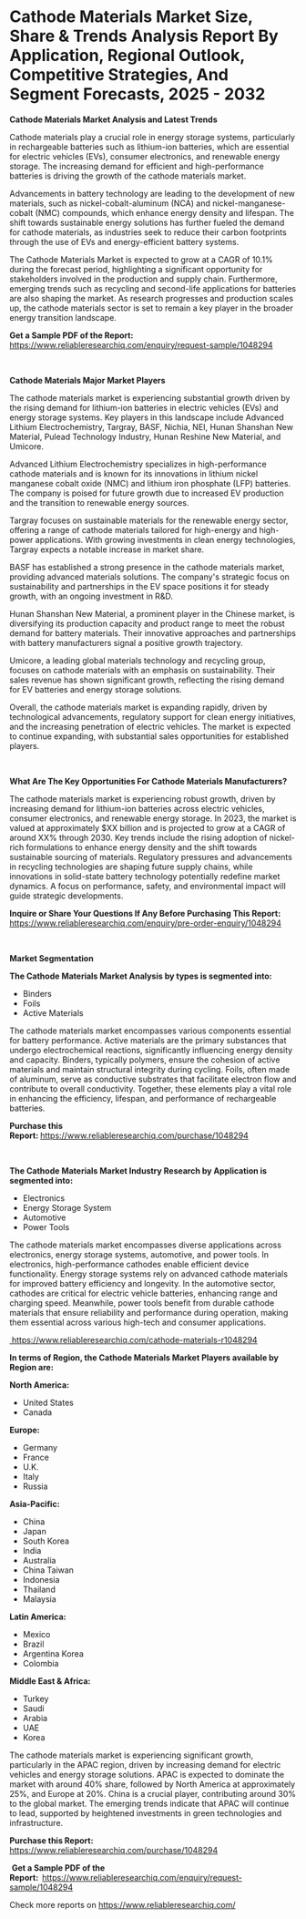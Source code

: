 <p><h1>Cathode Materials Market Size, Share & Trends Analysis Report By Application, Regional Outlook, Competitive Strategies, And Segment Forecasts, 2025 - 2032</h1></p><p><strong>Cathode Materials Market Analysis and Latest Trends</strong></p>
<p><p>Cathode materials play a crucial role in energy storage systems, particularly in rechargeable batteries such as lithium-ion batteries, which are essential for electric vehicles (EVs), consumer electronics, and renewable energy storage. The increasing demand for efficient and high-performance batteries is driving the growth of the cathode materials market. </p><p>Advancements in battery technology are leading to the development of new materials, such as nickel-cobalt-aluminum (NCA) and nickel-manganese-cobalt (NMC) compounds, which enhance energy density and lifespan. The shift towards sustainable energy solutions has further fueled the demand for cathode materials, as industries seek to reduce their carbon footprints through the use of EVs and energy-efficient battery systems.</p><p>The Cathode Materials Market is expected to grow at a CAGR of 10.1% during the forecast period, highlighting a significant opportunity for stakeholders involved in the production and supply chain. Furthermore, emerging trends such as recycling and second-life applications for batteries are also shaping the market. As research progresses and production scales up, the cathode materials sector is set to remain a key player in the broader energy transition landscape.</p></p>
<p><strong>Get a Sample PDF of the Report:&nbsp;</strong> <a href="https://www.reliableresearchiq.com/enquiry/request-sample/1048294?utm_campaign=3009&utm_medium=2&utm_source=Github&utm_content=ia&utm_term=31032025&utm_id=cathode-materials">https://www.reliableresearchiq.com/enquiry/request-sample/1048294</a></p>
<p>&nbsp;</p>
<p><strong>Cathode Materials Major Market Players</strong></p>
<p><p>The cathode materials market is experiencing substantial growth driven by the rising demand for lithium-ion batteries in electric vehicles (EVs) and energy storage systems. Key players in this landscape include Advanced Lithium Electrochemistry, Targray, BASF, Nichia, NEI, Hunan Shanshan New Material, Pulead Technology Industry, Hunan Reshine New Material, and Umicore.</p><p>Advanced Lithium Electrochemistry specializes in high-performance cathode materials and is known for its innovations in lithium nickel manganese cobalt oxide (NMC) and lithium iron phosphate (LFP) batteries. The company is poised for future growth due to increased EV production and the transition to renewable energy sources.</p><p>Targray focuses on sustainable materials for the renewable energy sector, offering a range of cathode materials tailored for high-energy and high-power applications. With growing investments in clean energy technologies, Targray expects a notable increase in market share.</p><p>BASF has established a strong presence in the cathode materials market, providing advanced materials solutions. The company's strategic focus on sustainability and partnerships in the EV space positions it for steady growth, with an ongoing investment in R&D.</p><p>Hunan Shanshan New Material, a prominent player in the Chinese market, is diversifying its production capacity and product range to meet the robust demand for battery materials. Their innovative approaches and partnerships with battery manufacturers signal a positive growth trajectory.</p><p>Umicore, a leading global materials technology and recycling group, focuses on cathode materials with an emphasis on sustainability. Their sales revenue has shown significant growth, reflecting the rising demand for EV batteries and energy storage solutions.</p><p>Overall, the cathode materials market is expanding rapidly, driven by technological advancements, regulatory support for clean energy initiatives, and the increasing penetration of electric vehicles. The market is expected to continue expanding, with substantial sales opportunities for established players.</p></p>
<p>&nbsp;</p>
<p><strong>What Are The Key Opportunities For Cathode Materials Manufacturers?</strong></p>
<p><p>The cathode materials market is experiencing robust growth, driven by increasing demand for lithium-ion batteries across electric vehicles, consumer electronics, and renewable energy storage. In 2023, the market is valued at approximately $XX billion and is projected to grow at a CAGR of around XX% through 2030. Key trends include the rising adoption of nickel-rich formulations to enhance energy density and the shift towards sustainable sourcing of materials. Regulatory pressures and advancements in recycling technologies are shaping future supply chains, while innovations in solid-state battery technology potentially redefine market dynamics. A focus on performance, safety, and environmental impact will guide strategic developments.</p></p>
<p><strong>Inquire or Share Your Questions If Any Before Purchasing This Report:</strong> <a href="https://www.reliableresearchiq.com/enquiry/pre-order-enquiry/1048294?utm_campaign=3009&utm_medium=2&utm_source=Github&utm_content=ia&utm_term=31032025&utm_id=cathode-materials">https://www.reliableresearchiq.com/enquiry/pre-order-enquiry/1048294</a></p>
<p>&nbsp;</p>
<p><strong>Market Segmentation</strong></p>
<p><strong>The Cathode Materials Market Analysis by types is segmented into:</strong></p>
<p><ul><li>Binders</li><li>Foils</li><li>Active Materials</li></ul></p>
<p><p>The cathode materials market encompasses various components essential for battery performance. Active materials are the primary substances that undergo electrochemical reactions, significantly influencing energy density and capacity. Binders, typically polymers, ensure the cohesion of active materials and maintain structural integrity during cycling. Foils, often made of aluminum, serve as conductive substrates that facilitate electron flow and contribute to overall conductivity. Together, these elements play a vital role in enhancing the efficiency, lifespan, and performance of rechargeable batteries.</p></p>
<p><strong>Purchase this Report:&nbsp;</strong><a href="https://www.reliableresearchiq.com/purchase/1048294?utm_campaign=3009&utm_medium=2&utm_source=Github&utm_content=ia&utm_term=31032025&utm_id=cathode-materials">https://www.reliableresearchiq.com/purchase/1048294</a></p>
<p>&nbsp;</p>
<p><strong>The Cathode Materials Market Industry Research by Application is segmented into:</strong></p>
<p><ul><li>Electronics</li><li>Energy Storage System</li><li>Automotive</li><li>Power Tools</li></ul></p>
<p><p>The cathode materials market encompasses diverse applications across electronics, energy storage systems, automotive, and power tools. In electronics, high-performance cathodes enable efficient device functionality. Energy storage systems rely on advanced cathode materials for improved battery efficiency and longevity. In the automotive sector, cathodes are critical for electric vehicle batteries, enhancing range and charging speed. Meanwhile, power tools benefit from durable cathode materials that ensure reliability and performance during operation, making them essential across various high-tech and consumer applications.</p></p>
<p><a href="https://www.reliableresearchiq.com/cathode-materials-r1048294?utm_campaign=3009&utm_medium=2&utm_source=Github&utm_content=ia&utm_term=31032025&utm_id=cathode-materials">&nbsp;https://www.reliableresearchiq.com/cathode-materials-r1048294</a></p>
<p><strong>In terms of Region, the Cathode Materials Market Players available by Region are:</strong></p>
<p>
    <p> <strong> North America: </strong>
        <ul>
            <li>United States</li>
            <li>Canada</li>
        </ul>
        </p> 
    <p> <strong> Europe: </strong>
        <ul>
            <li>Germany</li>
            <li>France</li>
            <li>U.K.</li>
            <li>Italy</li>
            <li>Russia</li>
        </ul>
        </p> 
    <p> <strong> Asia-Pacific: </strong>
        <ul>
            <li>China</li>
            <li>Japan</li>
            <li>South Korea</li>
            <li>India</li>
            <li>Australia</li>
            <li>China Taiwan</li>
            <li>Indonesia</li>
            <li>Thailand</li>
            <li>Malaysia</li>
        </ul>
        </p> 
    <p> <strong> Latin America: </strong>
        <ul>
            <li>Mexico</li>
            <li>Brazil</li>
            <li>Argentina Korea</li>
            <li>Colombia</li>
        </ul>
        </p> 
    <p> <strong> Middle East & Africa: </strong>
        <ul>
            <li>Turkey</li>
            <li>Saudi</li>
            <li>Arabia</li>
            <li>UAE</li>
            <li>Korea</li>
        </ul>
    </p>
    </p>
<p><p>The cathode materials market is experiencing significant growth, particularly in the APAC region, driven by increasing demand for electric vehicles and energy storage solutions. APAC is expected to dominate the market with around 40% share, followed by North America at approximately 25%, and Europe at 20%. China is a crucial player, contributing around 30% to the global market. The emerging trends indicate that APAC will continue to lead, supported by heightened investments in green technologies and infrastructure.</p></p>
<p><strong>Purchase this Report: </strong><a href="https://www.reliableresearchiq.com/purchase/1048294?utm_campaign=3009&utm_medium=2&utm_source=Github&utm_content=ia&utm_term=31032025&utm_id=cathode-materials">https://www.reliableresearchiq.com/purchase/1048294</a></p>
<p>&nbsp;<strong>Get a Sample PDF of the Report:&nbsp;&nbsp;</strong><a href="https://www.reliableresearchiq.com/enquiry/request-sample/1048294?utm_campaign=3009&utm_medium=2&utm_source=Github&utm_content=ia&utm_term=31032025&utm_id=cathode-materials">https://www.reliableresearchiq.com/enquiry/request-sample/1048294</a></p>
<p><strong></strong></p>
<p>Check more reports on <a href="https://www.reliableresearchiq.com/?utm_campaign=3009&utm_medium=2&utm_source=Github&utm_content=ia&utm_term=31032025&utm_id=cathode-materials">https://www.reliableresearchiq.com/</a></p>